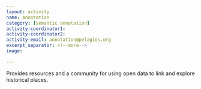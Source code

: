 ```yaml
---
layout: activity
name: Annotation
category: [semantic annotation]
activity-coordinator1:
activity-coordinator2:
activity-email: annotation@pelagios.org
excerpt_separator: <!--more-->
image:

---
```

Provides resources and a community for using open data to link and explore historical places. <!--more-->
